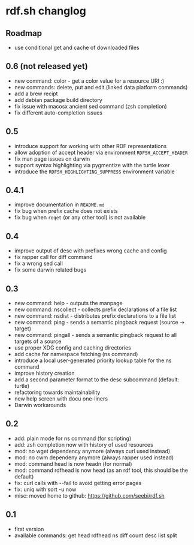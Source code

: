 # rdf.sh changlog

## Roadmap
 * use conditional get and cache of downloaded files

## 0.6 (not released yet)
 * new command: color - get a color value for a resource URI :)
 * new commands: delete, put and edit (linked data platform commands)
 * add a brew recipt
 * add debian package build directory
 * fix issue with macosx ancient sed command (zsh completion)
 * fix different auto-completion issues

## 0.5
 * introduce support for working with other RDF representations
 * allow adoption of accept header via environment `RDFSH_ACCEPT_HEADER`
 * fix man page issues on darwin
 * support syntax highlighting via pygmentize with the turtle lexer
 * introduce the `RDFSH_HIGHLIGHTING_SUPPRESS` environment variable

## 0.4.1
 * improve documentation in `README.md`
 * fix bug when prefix cache does not exists
 * fix bug when `roqet` (or any other tool) is not available

## 0.4
 * improve output of desc with prefixes wrong cache and config
 * fix rapper call for diff command
 * fix a wrong sed call
 * fix some darwin related bugs

## 0.3
 * new command: help - outputs the manpage
 * new command: nscollect - collects prefix declarations of a file list
 * new command: nsdist - distributes prefix declarations to a file list
 * new command: ping - sends a semantic pingback request (source -> target)
 * new command: pingall - sends a semantic pingback request to all targets of a source
 * use proper XDG config and caching directories
 * add cache for namespace fetching (ns command)
 * introduce a local user-generated priority lookup table for the ns command
 * improve history creation
 * add a second parameter format to the desc subcommand (default: turtle)
 * refactoring towards maintainability
 * new help screen with docu one-liners
 * Darwin workarounds

## 0.2
 * add: plain mode for ns command (for scripting)
 * add: zsh completion now with history of used resources
 * mod: no wget dependency anymore (always curl used instead)
 * mod: no cwm dependeny anymore (always rapper used instead)
 * mod: command head is now headn (for normal)
 * mod: command rdfhead is now head (as an rdf tool, this should be the default)
 * fix: curl calls with --fail to avoid getting error pages
 * fix: uniq with sort -u now
 * misc: moved home to github: https://github.com/seebi/rdf.sh

## 0.1
 * first version
 * available commands: get head rdfhead ns diff count desc list split
